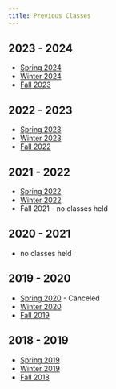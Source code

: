 ```yaml
---
title: Previous Classes
---
```

## 2023 - 2024

- [Spring 2024](/quarters/2024-spring.html)
- [Winter 2024](/quarters/2024-winter.html)
- [Fall 2023](/quarters/2023-fall.html)

## 2022 - 2023

- [Spring 2023](/quarters/2023-spring.html)
- [Winter 2023](/quarters/2023-winter.html)
- [Fall 2022](/quarters/2022-fall.html)

## 2021 - 2022

- [Spring 2022](/quarters/2022-spring.html)
- [Winter 2022](/quarters/2022-winter.html)
- Fall 2021 - no classes held

## 2020 - 2021

- no classes held

## 2019 - 2020

- [Spring 2020](/quarters/2020-spring.html) - Canceled
- [Winter 2020](/quarters/2020-winter.html)
- [Fall 2019](/quarters/2019-fall.html)

## 2018 - 2019

- [Spring 2019](/quarters/2019-spring.html)
- [Winter 2019](/quarters/2019-winter.html)
- [Fall 2018](/quarters/2018-fall.html)
